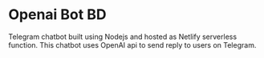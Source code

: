 # Openai Bot BD

Telegram chatbot built using Nodejs and hosted as Netlify serverless function. This chatbot uses OpenAI api to send reply to users on Telegram.

